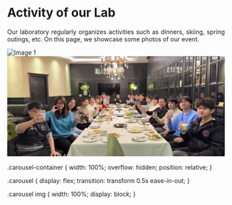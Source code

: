 # Activity of our Lab

<p style="text-align:justify">
Our laboratory regularly organizes activities such as dinners, skiing, spring outings, etc. On this page, we showcase some photos of our event.
</p>

<div class="carousel-container">
    <div class="carousel">
        <img src="1.jpg" alt="Image 1">
        <img src="2.jpg" alt="Image 2">
        <!-- 添加更多图片 -->
    </div>
</div>


.carousel-container {
    width: 100%;
    overflow: hidden;
    position: relative;
}

.carousel {
    display: flex;
    transition: transform 0.5s ease-in-out;
}

.carousel img {
    width: 100%;
    display: block;
}

